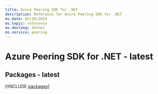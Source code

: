 ```yaml
---
title: Azure Peering SDK for .NET
description: Reference for Azure Peering SDK for .NET
ms.date: 02/28/2024
ms.topic: reference
ms.devlang: dotnet
ms.service: peering
---
```

# Azure Peering SDK for .NET - latest
## Packages - latest
[!INCLUDE [packages](peering-index.md)]
